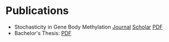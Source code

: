 # Publications

- Stochasticity in Gene Body Methylation [Journal](https://www.sciencedirect.com/science/article/abs/pii/S1369526623001012) [Scholar](https://scholar.google.com/scholar?hl=de&as_sdt=0%2C5&q=Stochasticity+in+gene+body+methylation&btnG=) [PDF](MethylationPaper.pdf)
- Bachelor's Thesis: [PDF](BachelorThesis.pdf)

